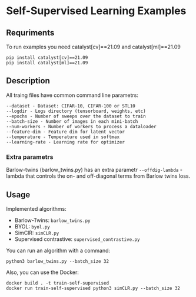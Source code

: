 # Self-Supervised Learning Examples
## Requriments

To run examples you need catalyst[cv]==21.09 and catalyst[ml]==21.09
```
pip install catalyst[cv]==21.09
pip install catalyst[ml]==21.09
```

## Description

All traing files have common command line parametrs:

    --dataset - Dataset: CIFAR-10, CIFAR-100 or STL10
    --logdir - Logs directory (tensorboard, weights, etc)
    --epochs - Number of sweeps over the dataset to train
    --batch-size - Number of images in each mini-batch
    --num-workers - Number of workers to process a dataloader
    --feature-dim - Feature dim for latent vector
    --temperature - Temperature used in softmax
    --learning-rate - Learning rate for optimizer

### Extra parametrs

Barlow-twins (barlow_twins.py) has an extra parametr ``--offdig-lambda`` - lambda that controls the on- and off-diagonal terms from Barlow twins loss.

## Usage

Implemented algorithms:
- Barlow-Twins: ``barlow_twins.py``
- BYOL: ``byol.py``
- SimClR: ``simCLR.py``
- Supervised contrastive: ``supervised_contrastive.py``

You can run an algorithm with a command:
```
python3 barlow_twins.py --batch_size 32
```
Also, you can use the Docker:
```
docker build . -t train-self-supervised
docker run train-self-supervised python3 simCLR.py --batch_size 32
```



